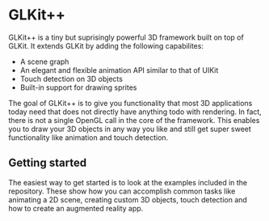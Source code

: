 GLKit++
=============

 GLKit++ is a tiny but suprisingly powerful 3D framework built on top of GLKit.
 It extends GLKit by adding the following capabilites:
 - A scene graph
 - An elegant and flexible animation API similar to that of UIKit
 - Touch detection on 3D objects
 - Built-in support for drawing sprites
 
The goal of GLKit++ is to give you functionality that most 3D applications today need that does not directly have anything todo with rendering. In fact, there is not a single OpenGL call in the core of the framework. This enables you to draw your 3D objects in any way you like and still get super sweet functionality like animation and touch detection.

Getting started
-------------
The easiest way to get started is to look at the examples included in the repository. These show how you can accomplish common tasks like animating a 2D scene, creating custom 3D objects, touch detection and how to create an augmented reality app.